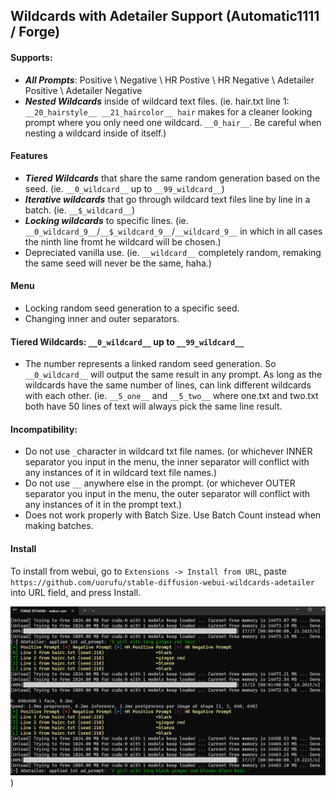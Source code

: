 ## Wildcards with Adetailer Support (Automatic1111 / Forge)

#### Supports:
* ***All Prompts***: Positive \ Negative \ HR Postive \ HR Negative \ Adetailer Positive \ Adetailer Negative
* ***Nested Wildcards*** inside of wildcard text files. (ie. hair.txt line 1: `__20_hairstyle__ __21_haircolor__ hair` makes for a cleaner looking prompt where you only need one wildcard. `__0_hair__`. Be careful when nesting a wildcard inside of itself.)

#### Features
* ***Tiered Wildcards*** that share the same random generation based on the seed. (ie. `__0_wildcard__` up to `__99_wildcard__`)
* ***Iterative wildcards*** that go through wildcard text files line by line in a batch. (ie. `__$_wildcard__`)
* ***Locking wildcards*** to specific lines. (ie. `__0_wildcard_9__`/`__$_wildcard_9__`/`__wildcard_9__` in which in all cases the ninth line fromt he wildcard will be chosen.)
* Depreciated vanilla use. (ie. `__wildcard__` completely random, remaking the same seed will never be the same, haha.)
#### Menu
* Locking random seed generation to a specific seed.
* Changing inner and outer separators.

#### Tiered Wildcards: `__0_wildcard__` up to `__99_wildcard__`
* The number represents a linked random seed generation. So `__0_wildcard__` will output the same result in any prompt. As long as the wildcards have the same number of lines, can link different wildcards with each other. (ie. `__5_one__` and `__5_two__` where one.txt and two.txt both have 50 lines of text will always pick the same line result.

#### Incompatibility:
- Do not use `_`character in wildcard txt file names. (or whichever INNER separator you input in the menu, the inner separator will conflict with any instances of it in wildcard text file names.)
- Do not use `__` anywhere else in the prompt. (or whichever OUTER separator you input in the menu, the outer separator will conflict with any instances of it in the prompt text.)
- Does not work properly with Batch Size. Use Batch Count instead when making batches.

#### Install
To install from webui, go to `Extensions -> Install from URL`, paste `https://github.com/uorufu/stable-diffusion-webui-wildcards-adetailer`
into URL field, and press Install.

![Screenshot.](https://raw.githubusercontent.com/uorufu/stable-diffusion-webui-wildcards-adetailer/refs/heads/master/ss.png))

